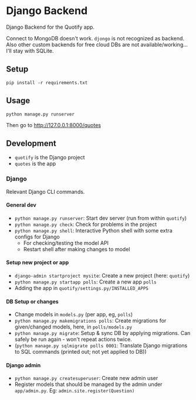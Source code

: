 # Django Backend

Django Backend for the Quotify app.

Connect to MongoDB doesn't work. `djongo` is not recognized as backend. 
Also other custom backends for free cloud DBs are not available/working...
I'll stay with SQLite.

## Setup

```
pip install -r requirements.txt
```

## Usage

```
python manage.py runserver
```

Then go to http://127.0.0.1:8000/quotes

## Development

* `quotify` is the Django project
* `quotes` is the app

### Django

Relevant Django CLI commands.

#### General dev

* `python manage.py runserver`: Start dev server (run from within `quotify`)
* `python manage.py check`: Check for problems in the project
* `python manage.py shell`: Interactive Python shell with some extra configs for Django
    * For checking/testing the model API
    * Restart shell after making changes to model

#### Setup new project or app

* `django-admin startproject mysite`: Create a new project (here: `quotify`)
* `python manage.py startapp polls`: Create a new app `polls`
* Adding the app in `quotify/settings.py/INSTALLED_APPS`

#### DB Setup or changes

* Change models in `models.py` (per app, eg, `polls`)
* `python manage.py makemigrations polls`: Create migrations for given/changed models, here, in `polls/models.py` 
* `python manage.py migrate`: Setup & sync DB by applying migrations. Can safely be run again - won't repeat actions twice.
* (`python manage.py sqlmigrate polls 0001`: Translate Django migrations to SQL commands (printed out; not yet applied to DB))

#### Django admin

* `python manage.py createsuperuser`: Create new admin user
* Register models that should be managed by the admin under `app/admin.py`. Eg: `admin.site.register(Question)`
